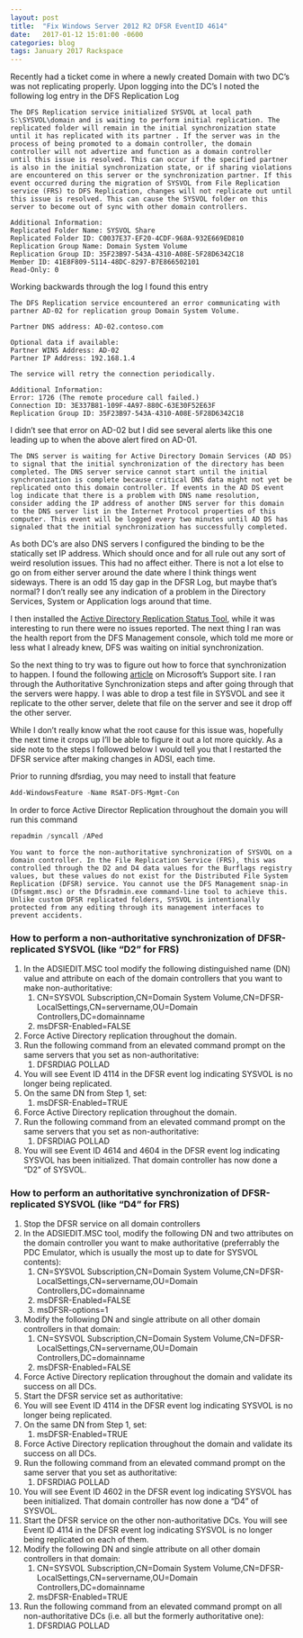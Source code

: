 ```yaml
---
layout: post
title:  "Fix Windows Server 2012 R2 DFSR EventID 4614"
date:   2017-01-12 15:01:00 -0600
categories: blog
tags: January 2017 Rackspace
---
```

Recently had a ticket come in where a newly created Domain with two DC’s was not replicating properly. Upon logging into the DC’s I noted the following log entry in the DFS Replication Log

``` text
The DFS Replication service initialized SYSVOL at local path S:\SYSVOL\domain and is waiting to perform initial replication. The replicated folder will remain in the initial synchronization state until it has replicated with its partner . If the server was in the process of being promoted to a domain controller, the domain controller will not advertize and function as a domain controller until this issue is resolved. This can occur if the specified partner is also in the initial synchronization state, or if sharing violations are encountered on this server or the synchronization partner. If this event occurred during the migration of SYSVOL from File Replication service (FRS) to DFS Replication, changes will not replicate out until this issue is resolved. This can cause the SYSVOL folder on this server to become out of sync with other domain controllers.

Additional Information:
Replicated Folder Name: SYSVOL Share
Replicated Folder ID: C0037E37-EF20-4CDF-968A-932E669ED810
Replication Group Name: Domain System Volume
Replication Group ID: 35F23B97-543A-4310-A08E-5F28D6342C18
Member ID: 41E8F809-5114-48DC-8297-B7E866502101
Read-Only: 0
```

Working backwards through the log I found this entry

``` text
The DFS Replication service encountered an error communicating with partner AD-02 for replication group Domain System Volume.

Partner DNS address: AD-02.contoso.com

Optional data if available:
Partner WINS Address: AD-02
Partner IP Address: 192.168.1.4

The service will retry the connection periodically.

Additional Information:
Error: 1726 (The remote procedure call failed.)
Connection ID: 3E337B81-109F-4A97-880C-63E30F52E63F
Replication Group ID: 35F23B97-543A-4310-A08E-5F28D6342C18
```

I didn’t see that error on AD-02 but I did see several alerts like this one leading up to when the above alert fired on AD-01.

``` text
The DNS server is waiting for Active Directory Domain Services (AD DS) to signal that the initial synchronization of the directory has been completed. The DNS server service cannot start until the initial synchronization is complete because critical DNS data might not yet be replicated onto this domain controller. If events in the AD DS event log indicate that there is a problem with DNS name resolution, consider adding the IP address of another DNS server for this domain to the DNS server list in the Internet Protocol properties of this computer. This event will be logged every two minutes until AD DS has signaled that the initial synchronization has successfully completed.
```

As both DC’s are also DNS servers I configured the binding to be the statically set IP address. Which should once and for all rule out any sort of weird resolution issues. This had no affect either. There is not a lot else to go on from either server around the date where I think things went sideways. There is an odd 15 day gap in the DFSR Log, but maybe that’s normal? I don’t really see any indication of a problem in the Directory Services, System or Application logs around that time.

I then installed the [Active Directory Replication Status Tool](https://www.microsoft.com/en-us/download/details.aspx?id=30005), while it was interesting to run there were no issues reported. The next thing I ran was the health report from the DFS Management console, which told me more or less what I already knew, DFS was waiting on initial synchronization.

So the next thing to try was to figure out how to force that synchronization to happen. I found the following [article](https://support.microsoft.com/en-us/kb/2218556) on Microsoft’s Support site. I ran through the Authoritative Synchronization steps and after going through that the servers were happy. I was able to drop a test file in SYSVOL and see it replicate to the other server, delete that file on the server and see it drop off the other server.

While I don’t really know what the root cause for this issue was, hopefully the next time it crops up I’ll be able to figure it out a lot more quickly. As a side note to the steps I followed below I would tell you that I restarted the DFSR service after making changes in ADSI, each time.

Prior to running dfsrdiag, you may need to install that feature

``` powershell
Add-WindowsFeature -Name RSAT-DFS-Mgmt-Con
```

In order to force Active Director Replication throughout the domain you will run this command

``` powershell
repadmin /syncall /APed
```

``` text
You want to force the non-authoritative synchronization of SYSVOL on a domain controller. In the File Replication Service (FRS), this was controlled through the D2 and D4 data values for the Burflags registry values, but these values do not exist for the Distributed File System Replication (DFSR) service. You cannot use the DFS Management snap-in (Dfsmgmt.msc) or the Dfsradmin.exe command-line tool to achieve this. Unlike custom DFSR replicated folders, SYSVOL is intentionally protected from any editing through its management interfaces to prevent accidents.
```

### How to perform a non-authoritative synchronization of DFSR-replicated SYSVOL (like “D2” for FRS)

1. In the ADSIEDIT.MSC tool modify the following distinguished name (DN) value and attribute on each of the domain controllers that you want to make non-authoritative:
   1. CN=SYSVOL Subscription,CN=Domain System Volume,CN=DFSR-LocalSettings,CN=servername,OU=Domain Controllers,DC=domainname
   2. msDFSR-Enabled=FALSE
2. Force Active Directory replication throughout the domain.
3. Run the following command from an elevated command prompt on the same servers that you set as non-authoritative:
   1. DFSRDIAG POLLAD
4. You will see Event ID 4114 in the DFSR event log indicating SYSVOL is no longer being replicated.
5. On the same DN from Step 1, set:
   1. msDFSR-Enabled=TRUE
6. Force Active Directory replication throughout the domain.
7. Run the following command from an elevated command prompt on the same servers that you set as non-authoritative:
   1. DFSRDIAG POLLAD
8. You will see Event ID 4614 and 4604 in the DFSR event log indicating SYSVOL has been initialized. That domain controller has now done a “D2” of SYSVOL.

### How to perform an authoritative synchronization of DFSR-replicated SYSVOL (like “D4” for FRS)

1. Stop the DFSR service on all domain controllers
2. In the ADSIEDIT.MSC tool, modify the following DN and two attributes on the domain controller you want to make authoritative (preferrably the PDC Emulator, which is usually the most up to date for SYSVOL contents):
   1. CN=SYSVOL Subscription,CN=Domain System Volume,CN=DFSR-LocalSettings,CN=servername,OU=Domain Controllers,DC=domainname
   2. msDFSR-Enabled=FALSE
   3. msDFSR-options=1
3. Modify the following DN and single attribute on all other domain controllers in that domain:
   1. CN=SYSVOL Subscription,CN=Domain System Volume,CN=DFSR-LocalSettings,CN=servername,OU=Domain Controllers,DC=domainname
   2. msDFSR-Enabled=FALSE
4. Force Active Directory replication throughout the domain and validate its success on all DCs.
5. Start the DFSR service set as authoritative:
6. You will see Event ID 4114 in the DFSR event log indicating SYSVOL is no longer being replicated.
7. On the same DN from Step 1, set:
   1. msDFSR-Enabled=TRUE
8. Force Active Directory replication throughout the domain and validate its success on all DCs.
9. Run the following command from an elevated command prompt on the same server that you set as authoritative:
   1. DFSRDIAG POLLAD
10. You will see Event ID 4602 in the DFSR event log indicating SYSVOL has been initialized. That domain controller has now done a “D4” of SYSVOL.
11. Start the DFSR service on the other non-authoritative DCs. You will see Event ID 4114 in the DFSR event log indicating SYSVOL is no longer being replicated on each of them.
12. Modify the following DN and single attribute on all other domain controllers in that domain:
    1. CN=SYSVOL Subscription,CN=Domain System Volume,CN=DFSR-LocalSettings,CN=servername,OU=Domain Controllers,DC=domainname
    2. msDFSR-Enabled=TRUE
13. Run the following command from an elevated command prompt on all non-authoritative DCs (i.e. all but the formerly authoritative one):
    1. DFSRDIAG POLLAD
